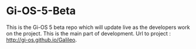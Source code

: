 # Gi-OS-5-Beta
This is the Gi-OS 5 beta repo which will update live as the developers work on the project.
This is the main part of development.
Url to project : 
http://gi-os.github.io/Galileo.
